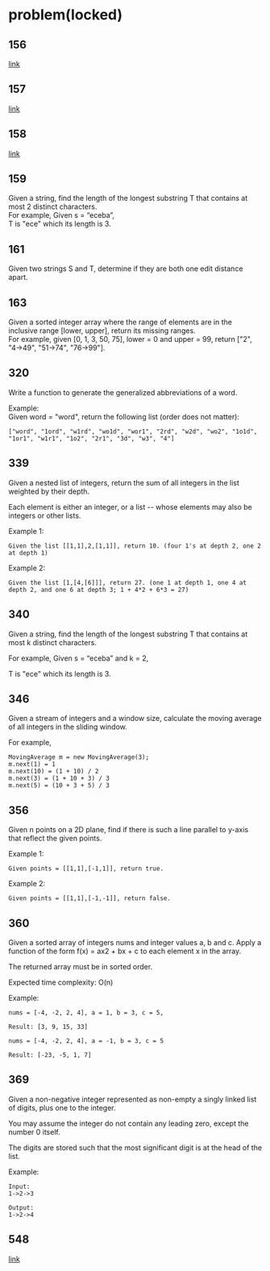 # problem(locked)

## 156
[link](https://www.evernote.com/shard/s424/sh/00582161-4126-42c2-b911-3f11b053db07/c2a43009f62d9261bad9d23408fb8130)

## 157
[link](https://www.evernote.com/shard/s424/sh/469d7bec-e1b8-4e0d-ba2d-e0b2b2da0bab/03b32e7c4e879f677c522fd7847659cf)

## 158
[link](https://www.evernote.com/shard/s424/sh/b633abd1-58d6-4a7e-83f1-f9d4cbfd2c39/c94e58660128009d5bcbe1de37366db3)

## 159  
Given a string, find the length of the longest substring T that contains at most 2 distinct characters.  
For example, Given s = “eceba”,  
T is "ece" which its length is 3.  

## 161
Given two strings S and T, determine if they are both one edit distance apart.  

## 163  
Given a sorted integer array where the range of elements are in the inclusive range [lower, upper], return its missing ranges.  
For example, given [0, 1, 3, 50, 75], lower = 0 and upper = 99, return ["2", "4->49", "51->74", "76->99"].  



## 320  
Write a function to generate the generalized abbreviations of a word.  

Example:  
Given word = "word", return the following list (order does not matter):  
```
["word", "1ord", "w1rd", "wo1d", "wor1", "2rd", "w2d", "wo2", "1o1d", "1or1", "w1r1", "1o2", "2r1", "3d", "w3", "4"]
```

## 339  
Given a nested list of integers, return the sum of all integers in the list weighted by their depth.  

Each element is either an integer, or a list -- whose elements may also be integers or other lists.  

Example 1:
```
Given the list [[1,1],2,[1,1]], return 10. (four 1's at depth 2, one 2 at depth 1)
```
Example 2:
```
Given the list [1,[4,[6]]], return 27. (one 1 at depth 1, one 4 at depth 2, and one 6 at depth 3; 1 + 4*2 + 6*3 = 27)
```

## 340  
Given a string, find the length of the longest substring T that contains at most k distinct characters.  

For example, Given s = “eceba” and k = 2,  

T is "ece" which its length is 3.  


## 346  
Given a stream of integers and a window size, calculate the moving average of all integers in the sliding window.

For example,
```
MovingAverage m = new MovingAverage(3);
m.next(1) = 1
m.next(10) = (1 + 10) / 2
m.next(3) = (1 + 10 + 3) / 3
m.next(5) = (10 + 3 + 5) / 3
```


## 356  
Given n points on a 2D plane, find if there is such a line parallel to y-axis that reflect the given points.  

Example 1:
```
Given points = [[1,1],[-1,1]], return true.
```
Example 2:
```
Given points = [[1,1],[-1,-1]], return false.
```
## 360  
Given a sorted array of integers nums and integer values a, b and c. Apply a function of the form f(x) = ax2 + bx + c to each element x in the array.  

The returned array must be in sorted order.  

Expected time complexity: O(n)  

Example:
```
nums = [-4, -2, 2, 4], a = 1, b = 3, c = 5,

Result: [3, 9, 15, 33]

nums = [-4, -2, 2, 4], a = -1, b = 3, c = 5

Result: [-23, -5, 1, 7]
```
## 369  
Given a non-negative integer represented as non-empty a singly linked list of digits, plus one to the integer.  

You may assume the integer do not contain any leading zero, except the number 0 itself.  

The digits are stored such that the most significant digit is at the head of the list.  

Example:
```
Input:
1->2->3

Output:
1->2->4
```

## 548  
[link](https://www.evernote.com/shard/s424/sh/bf2b11d4-33e4-4a06-b2c2-8ef3cad0fdce/c30a120ae663f7fbeb1c5af1c14e0aa1)
